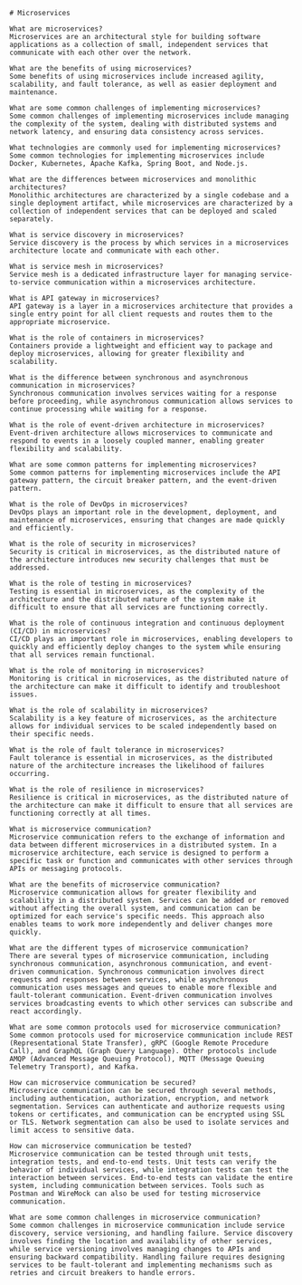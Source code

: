     # Microservices

    What are microservices?
    Microservices are an architectural style for building software applications as a collection of small, independent services that communicate with each other over the network.

    What are the benefits of using microservices?
    Some benefits of using microservices include increased agility, scalability, and fault tolerance, as well as easier deployment and maintenance.

    What are some common challenges of implementing microservices?
    Some common challenges of implementing microservices include managing the complexity of the system, dealing with distributed systems and network latency, and ensuring data consistency across services.

    What technologies are commonly used for implementing microservices?
    Some common technologies for implementing microservices include Docker, Kubernetes, Apache Kafka, Spring Boot, and Node.js.

    What are the differences between microservices and monolithic architectures?
    Monolithic architectures are characterized by a single codebase and a single deployment artifact, while microservices are characterized by a collection of independent services that can be deployed and scaled separately.

    What is service discovery in microservices?
    Service discovery is the process by which services in a microservices architecture locate and communicate with each other.

    What is service mesh in microservices?
    Service mesh is a dedicated infrastructure layer for managing service-to-service communication within a microservices architecture.

    What is API gateway in microservices?
    API gateway is a layer in a microservices architecture that provides a single entry point for all client requests and routes them to the appropriate microservice.

    What is the role of containers in microservices?
    Containers provide a lightweight and efficient way to package and deploy microservices, allowing for greater flexibility and scalability.

    What is the difference between synchronous and asynchronous communication in microservices?
    Synchronous communication involves services waiting for a response before proceeding, while asynchronous communication allows services to continue processing while waiting for a response.

    What is the role of event-driven architecture in microservices?
    Event-driven architecture allows microservices to communicate and respond to events in a loosely coupled manner, enabling greater flexibility and scalability.

    What are some common patterns for implementing microservices?
    Some common patterns for implementing microservices include the API gateway pattern, the circuit breaker pattern, and the event-driven pattern.

    What is the role of DevOps in microservices?
    DevOps plays an important role in the development, deployment, and maintenance of microservices, ensuring that changes are made quickly and efficiently.

    What is the role of security in microservices?
    Security is critical in microservices, as the distributed nature of the architecture introduces new security challenges that must be addressed.

    What is the role of testing in microservices?
    Testing is essential in microservices, as the complexity of the architecture and the distributed nature of the system make it difficult to ensure that all services are functioning correctly.

    What is the role of continuous integration and continuous deployment (CI/CD) in microservices?
    CI/CD plays an important role in microservices, enabling developers to quickly and efficiently deploy changes to the system while ensuring that all services remain functional.

    What is the role of monitoring in microservices?
    Monitoring is critical in microservices, as the distributed nature of the architecture can make it difficult to identify and troubleshoot issues.

    What is the role of scalability in microservices?
    Scalability is a key feature of microservices, as the architecture allows for individual services to be scaled independently based on their specific needs.

    What is the role of fault tolerance in microservices?
    Fault tolerance is essential in microservices, as the distributed nature of the architecture increases the likelihood of failures occurring.

    What is the role of resilience in microservices?
    Resilience is critical in microservices, as the distributed nature of the architecture can make it difficult to ensure that all services are functioning correctly at all times.

    What is microservice communication?
    Microservice communication refers to the exchange of information and data between different microservices in a distributed system. In a microservice architecture, each service is designed to perform a specific task or function and communicates with other services through APIs or messaging protocols.

    What are the benefits of microservice communication?
    Microservice communication allows for greater flexibility and scalability in a distributed system. Services can be added or removed without affecting the overall system, and communication can be optimized for each service's specific needs. This approach also enables teams to work more independently and deliver changes more quickly.

    What are the different types of microservice communication?
    There are several types of microservice communication, including synchronous communication, asynchronous communication, and event-driven communication. Synchronous communication involves direct requests and responses between services, while asynchronous communication uses messages and queues to enable more flexible and fault-tolerant communication. Event-driven communication involves services broadcasting events to which other services can subscribe and react accordingly.

    What are some common protocols used for microservice communication?
    Some common protocols used for microservice communication include REST (Representational State Transfer), gRPC (Google Remote Procedure Call), and GraphQL (Graph Query Language). Other protocols include AMQP (Advanced Message Queuing Protocol), MQTT (Message Queuing Telemetry Transport), and Kafka.

    How can microservice communication be secured?
    Microservice communication can be secured through several methods, including authentication, authorization, encryption, and network segmentation. Services can authenticate and authorize requests using tokens or certificates, and communication can be encrypted using SSL or TLS. Network segmentation can also be used to isolate services and limit access to sensitive data.

    How can microservice communication be tested?
    Microservice communication can be tested through unit tests, integration tests, and end-to-end tests. Unit tests can verify the behavior of individual services, while integration tests can test the interaction between services. End-to-end tests can validate the entire system, including communication between services. Tools such as Postman and WireMock can also be used for testing microservice communication.

    What are some common challenges in microservice communication?
    Some common challenges in microservice communication include service discovery, service versioning, and handling failure. Service discovery involves finding the location and availability of other services, while service versioning involves managing changes to APIs and ensuring backward compatibility. Handling failure requires designing services to be fault-tolerant and implementing mechanisms such as retries and circuit breakers to handle errors.
